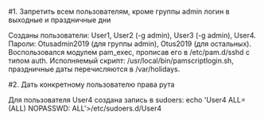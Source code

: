 #1. Запретить всем пользователям, кроме группы admin логин в выходные и праздничные дни

Созданы пользователи: User1, User2 (-g admin), User3 (-g admin), User4. Пароли: Otusadmin2019 (для группы admin), Otus2019 (для остальных).
Воспользовался модулем pam_exec, прописав его в /etc/pam.d/sshd с типом auth. Исполняемый скрипт: /usr/local/bin/pamscriptlogin.sh, праздничные даты перечисляются в /var/holidays.

#2. Дать конкретному пользователю права рута

Для пользователя User4 создана запись в sudoers:
echo 'User4 ALL=(ALL) NOPASSWD: ALL'>/etc/sudoers.d/User4

